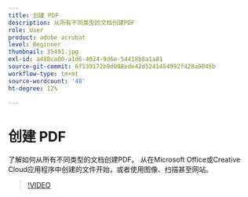 ```yaml
---
title: 创建 PDF
description: 从所有不同类型的文档创建PDF
role: User
product: adobe acrobat
level: Beginner
thumbnail: 35491.jpg
exl-id: a480ca00-a1d6-4024-9d6e-54418b8a1a81
source-git-commit: 6f539172b9d008ede42d5241454992f428a0045b
workflow-type: tm+mt
source-wordcount: '48'
ht-degree: 12%

---
```


# 创建 PDF

了解如何从所有不同类型的文档创建PDF。 从在Microsoft Office或Creative Cloud应用程序中创建的文件开始，或者使用图像、扫描甚至网站。

>[!VIDEO](https://video.tv.adobe.com/v/35491?hidetitle=true)
